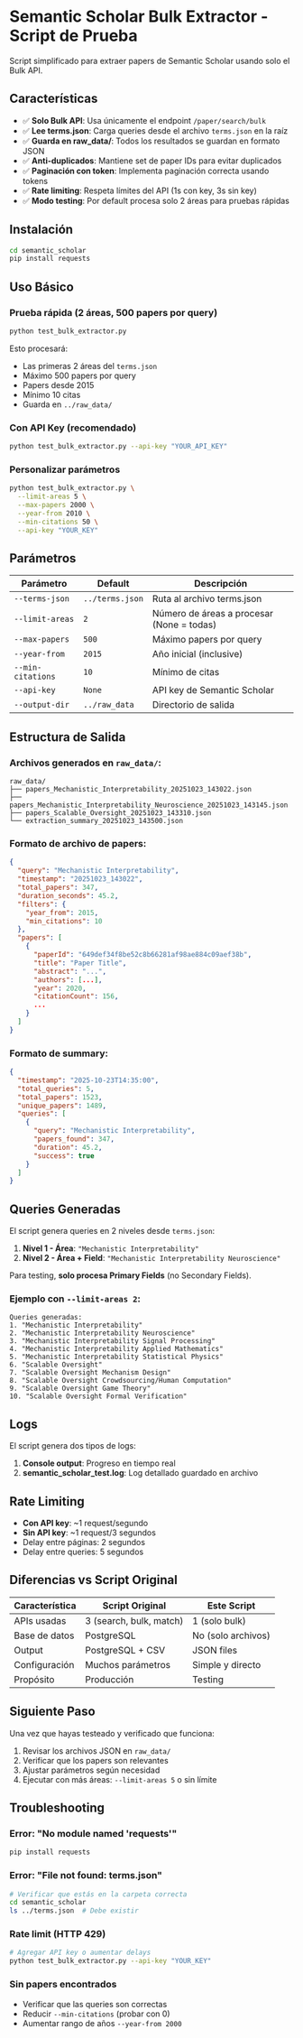 # Semantic Scholar Bulk Extractor - Script de Prueba

Script simplificado para extraer papers de Semantic Scholar usando solo el Bulk API.

## Características

- ✅ **Solo Bulk API**: Usa únicamente el endpoint `/paper/search/bulk`
- ✅ **Lee terms.json**: Carga queries desde el archivo `terms.json` en la raíz
- ✅ **Guarda en raw_data/**: Todos los resultados se guardan en formato JSON
- ✅ **Anti-duplicados**: Mantiene set de paper IDs para evitar duplicados
- ✅ **Paginación con token**: Implementa paginación correcta usando tokens
- ✅ **Rate limiting**: Respeta límites del API (1s con key, 3s sin key)
- ✅ **Modo testing**: Por default procesa solo 2 áreas para pruebas rápidas

## Instalación

```bash
cd semantic_scholar
pip install requests
```

## Uso Básico

### Prueba rápida (2 áreas, 500 papers por query)

```bash
python test_bulk_extractor.py
```

Esto procesará:
- Las primeras 2 áreas del `terms.json`
- Máximo 500 papers por query
- Papers desde 2015
- Mínimo 10 citas
- Guarda en `../raw_data/`

### Con API Key (recomendado)

```bash
python test_bulk_extractor.py --api-key "YOUR_API_KEY"
```

### Personalizar parámetros

```bash
python test_bulk_extractor.py \
  --limit-areas 5 \
  --max-papers 2000 \
  --year-from 2010 \
  --min-citations 50 \
  --api-key "YOUR_KEY"
```

## Parámetros

| Parámetro | Default | Descripción |
|-----------|---------|-------------|
| `--terms-json` | `../terms.json` | Ruta al archivo terms.json |
| `--limit-areas` | `2` | Número de áreas a procesar (None = todas) |
| `--max-papers` | `500` | Máximo papers por query |
| `--year-from` | `2015` | Año inicial (inclusive) |
| `--min-citations` | `10` | Mínimo de citas |
| `--api-key` | `None` | API key de Semantic Scholar |
| `--output-dir` | `../raw_data` | Directorio de salida |

## Estructura de Salida

### Archivos generados en `raw_data/`:

```
raw_data/
├── papers_Mechanistic_Interpretability_20251023_143022.json
├── papers_Mechanistic_Interpretability_Neuroscience_20251023_143145.json
├── papers_Scalable_Oversight_20251023_143310.json
└── extraction_summary_20251023_143500.json
```

### Formato de archivo de papers:

```json
{
  "query": "Mechanistic Interpretability",
  "timestamp": "20251023_143022",
  "total_papers": 347,
  "duration_seconds": 45.2,
  "filters": {
    "year_from": 2015,
    "min_citations": 10
  },
  "papers": [
    {
      "paperId": "649def34f8be52c8b66281af98ae884c09aef38b",
      "title": "Paper Title",
      "abstract": "...",
      "authors": [...],
      "year": 2020,
      "citationCount": 156,
      ...
    }
  ]
}
```

### Formato de summary:

```json
{
  "timestamp": "2025-10-23T14:35:00",
  "total_queries": 5,
  "total_papers": 1523,
  "unique_papers": 1489,
  "queries": [
    {
      "query": "Mechanistic Interpretability",
      "papers_found": 347,
      "duration": 45.2,
      "success": true
    }
  ]
}
```

## Queries Generadas

El script genera queries en 2 niveles desde `terms.json`:

1. **Nivel 1 - Área**: `"Mechanistic Interpretability"`
2. **Nivel 2 - Área + Field**: `"Mechanistic Interpretability Neuroscience"`

Para testing, **solo procesa Primary Fields** (no Secondary Fields).

### Ejemplo con `--limit-areas 2`:

```
Queries generadas:
1. "Mechanistic Interpretability"
2. "Mechanistic Interpretability Neuroscience"
3. "Mechanistic Interpretability Signal Processing"
4. "Mechanistic Interpretability Applied Mathematics"
5. "Mechanistic Interpretability Statistical Physics"
6. "Scalable Oversight"
7. "Scalable Oversight Mechanism Design"
8. "Scalable Oversight Crowdsourcing/Human Computation"
9. "Scalable Oversight Game Theory"
10. "Scalable Oversight Formal Verification"
```

## Logs

El script genera dos tipos de logs:

1. **Console output**: Progreso en tiempo real
2. **semantic_scholar_test.log**: Log detallado guardado en archivo

## Rate Limiting

- **Con API key**: ~1 request/segundo
- **Sin API key**: ~1 request/3 segundos
- Delay entre páginas: 2 segundos
- Delay entre queries: 5 segundos

## Diferencias vs Script Original

| Característica | Script Original | Este Script |
|----------------|----------------|-------------|
| APIs usadas | 3 (search, bulk, match) | 1 (solo bulk) |
| Base de datos | PostgreSQL | No (solo archivos) |
| Output | PostgreSQL + CSV | JSON files |
| Configuración | Muchos parámetros | Simple y directo |
| Propósito | Producción | Testing |

## Siguiente Paso

Una vez que hayas testeado y verificado que funciona:

1. Revisar los archivos JSON en `raw_data/`
2. Verificar que los papers son relevantes
3. Ajustar parámetros según necesidad
4. Ejecutar con más áreas: `--limit-areas 5` o sin límite

## Troubleshooting

### Error: "No module named 'requests'"
```bash
pip install requests
```

### Error: "File not found: terms.json"
```bash
# Verificar que estás en la carpeta correcta
cd semantic_scholar
ls ../terms.json  # Debe existir
```

### Rate limit (HTTP 429)
```bash
# Agregar API key o aumentar delays
python test_bulk_extractor.py --api-key "YOUR_KEY"
```

### Sin papers encontrados
- Verificar que las queries son correctas
- Reducir `--min-citations` (probar con 0)
- Aumentar rango de años `--year-from 2000`

